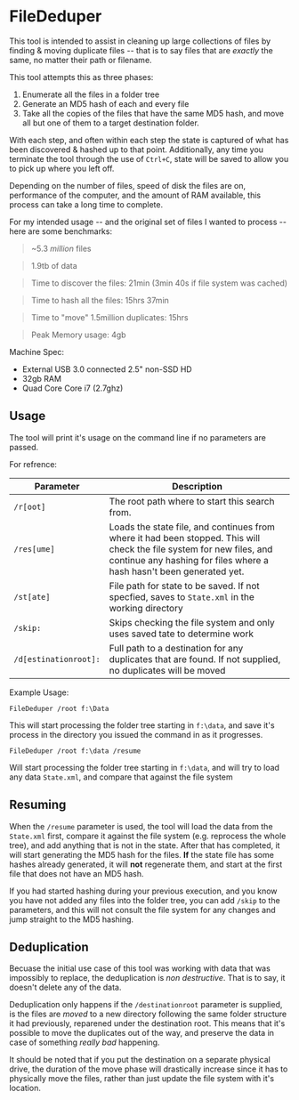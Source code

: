 FileDeduper
===========

This tool is intended to assist in cleaning up large collections of files by finding & moving duplicate files -- that is to say files that are _exactly_ the same, no matter their path or filename.

This tool attempts this as three phases:
1. Enumerate all the files in a folder tree
2. Generate an MD5 hash of each and every file
3. Take all the copies of the files that have the same MD5 hash, and move all but one of them to a target destination folder.

With each step, and often within each step the state is captured of what has been discovered & hashed up to that point. Additionally, any time you terminate the tool through the use of `Ctrl+C`, state will be saved to allow you to pick up where you left off.

Depending on the number of files, speed of disk the files are on, performance of the computer, and the amount of RAM available, this process can take a long time to complete.

For my intended usage -- and the original set of files I wanted to process -- here are some benchmarks:

> ~5.3 _million_ files

> 1.9tb of data

> Time to discover the files: 21min (3min 40s if file system was cached)

> Time to hash all the files: 15hrs 37min

> Time to "move" 1.5million duplicates: 15hrs

> Peak Memory usage: 4gb

Machine Spec:

- External USB 3.0 connected 2.5" non-SSD HD
- 32gb RAM
- Quad Core Core i7 (2.7ghz)

## Usage ##
The tool will print it's usage on the command line if no parameters are passed.

For refrence:

| Parameter             | Description                                                                                     |
|-----------------------|-------------------------------------------------------------------------------------------------|
| `/r[oot]`             | The root path where to start this search from.                                                  |
| `/res[ume]`           | Loads the state file, and continues from where it had been stopped. This will check the file system for new files, and continue any hashing for files where a hash hasn't been generated yet. |
| `/st[ate]`            | File path for state to be saved. If not specfied, saves to `State.xml` in the working directory |
| `/skip:`              | Skips checking the file system and only uses saved tate to determine work                       |
| `/d[estinationroot]:` | Full path to a destination for any duplicates that are found. If not supplied, no duplicates will be moved |

Example Usage:

`FileDeduper /root f:\Data`

This will start processing the folder tree starting in `f:\data`, and save it's process in the directory you issued the command in as it progresses.

`FileDeduper /root f:\data /resume`

Will start processing the folder tree starting in `f:\data`, and will try to load any data `State.xml`, and compare that against the file system

## Resuming ##
When the `/resume` parameter is used, the tool will load the data from the `State.xml` first, compare it against the file system (e.g. reprocess the whole tree), and add anything that is not in the state. After that has completed, it will start generating the MD5 hash for the files. **If** the state file has some hashes already generated, it will **not** regenerate them, and start at the first file that does not have an MD5 hash.

If you had started hashing during your previous execution, and you know you have not added any files into the folder tree, you can add `/skip` to the parameters, and this will not consult the file system for any changes and jump straight to the MD5 hashing.

## Deduplication ##
Becuase the initial use case of this tool was working with data that was impossibly to replace, the deduplication is _non destructive_. That is to say, it doesn't delete any of the data.

Deduplication only happens if the `/destinationroot` parameter is supplied, is the files are _moved_ to a new directory following the same folder structure it had previously, reparened under the destination root. This means that it's possible to move the duplicates out of the way, and preserve the data in case of something _really bad_ happening.

It should be noted that if you put the destination on a separate physical drive, the duration of the move phase will drastically increase since it has to physically move the files, rather than just update the file system with it's location.

